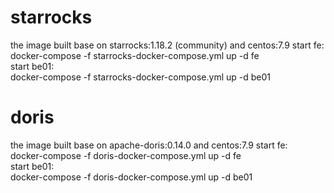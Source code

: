 
# starrocks
the image built base on starrocks:1.18.2 (community) and centos:7.9
start fe:<br/>
docker-compose -f starrocks-docker-compose.yml up -d fe <br/>
start be01:<br/>
docker-compose -f starrocks-docker-compose.yml up -d be01

# doris
the image built base on apache-doris:0.14.0 and centos:7.9
start fe:<br/>
docker-compose -f doris-docker-compose.yml up -d fe <br/>
start be01:<br/>
docker-compose -f doris-docker-compose.yml up -d be01